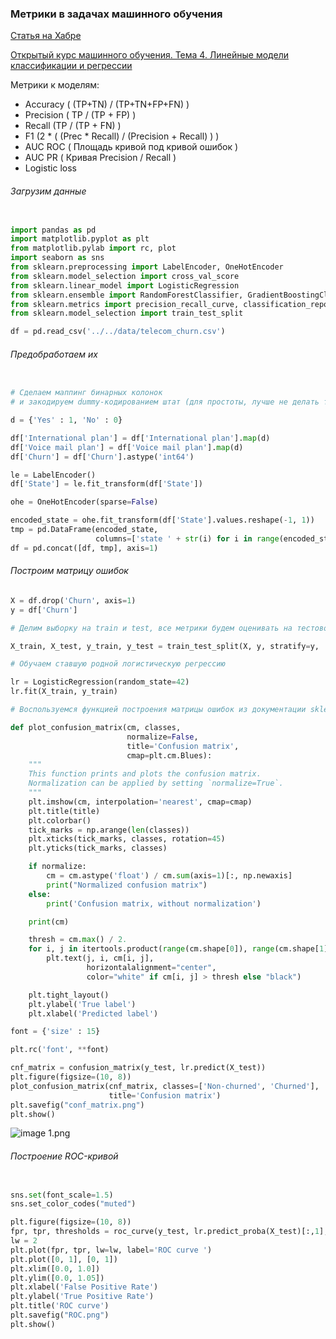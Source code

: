 ### Метрики в задачах машинного обучения

[Статья на Хабре](https://habr.com/company/ods/blog/328372/)

[Открытый курс машинного обучения. Тема 4. Линейные модели классификации и регрессии](https://habr.com/company/ods/blog/323890/#princip-maksimalnogo-pravdopodobiya-i-logisticheskaya-regressiya)


Метрики к моделям:

* Accuracy ( (TP+TN) / (TP+TN+FP+FN) )
* Precision ( TP / (TP + FP) )
* Recall (TP / (TP + FN) )
* F1 (2 \* ( (Prec \* Recall) / (Precision + Recall) ) )
* AUC ROC ( Площадь кривой под кривой ошибок )
* AUC PR ( Кривая Precision / Recall )
* Logistic loss



###### Загрузим данные

```python

import pandas as pd
import matplotlib.pyplot as plt
from matplotlib.pylab import rc, plot
import seaborn as sns
from sklearn.preprocessing import LabelEncoder, OneHotEncoder
from sklearn.model_selection import cross_val_score
from sklearn.linear_model import LogisticRegression
from sklearn.ensemble import RandomForestClassifier, GradientBoostingClassifier
from sklearn.metrics import precision_recall_curve, classification_report
from sklearn.model_selection import train_test_split

df = pd.read_csv('../../data/telecom_churn.csv')

```


###### Предобработаем их

```python

# Сделаем маппинг бинарных колонок
# и закодируем dummy-кодированием штат (для простоты, лучше не делать так для деревянных моделей)

d = {'Yes' : 1, 'No' : 0}

df['International plan'] = df['International plan'].map(d)
df['Voice mail plan'] = df['Voice mail plan'].map(d)
df['Churn'] = df['Churn'].astype('int64')

le = LabelEncoder()
df['State'] = le.fit_transform(df['State'])

ohe = OneHotEncoder(sparse=False)

encoded_state = ohe.fit_transform(df['State'].values.reshape(-1, 1))
tmp = pd.DataFrame(encoded_state,  
                   columns=['state ' + str(i) for i in range(encoded_state.shape[1])])
df = pd.concat([df, tmp], axis=1)

```


###### Построим матрицу ошибок

```python
X = df.drop('Churn', axis=1)
y = df['Churn']

# Делим выборку на train и test, все метрики будем оценивать на тестовом датасете

X_train, X_test, y_train, y_test = train_test_split(X, y, stratify=y,  test_size=0.33, random_state=42)

# Обучаем ставшую родной логистическую регрессию

lr = LogisticRegression(random_state=42)
lr.fit(X_train, y_train)

# Воспользуемся функцией построения матрицы ошибок из документации sklearn

def plot_confusion_matrix(cm, classes,
                          normalize=False,
                          title='Confusion matrix',
                          cmap=plt.cm.Blues):
    """
    This function prints and plots the confusion matrix.
    Normalization can be applied by setting `normalize=True`.
    """
    plt.imshow(cm, interpolation='nearest', cmap=cmap)
    plt.title(title)
    plt.colorbar()
    tick_marks = np.arange(len(classes))
    plt.xticks(tick_marks, classes, rotation=45)
    plt.yticks(tick_marks, classes)

    if normalize:
        cm = cm.astype('float') / cm.sum(axis=1)[:, np.newaxis]
        print("Normalized confusion matrix")
    else:
        print('Confusion matrix, without normalization')

    print(cm)

    thresh = cm.max() / 2.
    for i, j in itertools.product(range(cm.shape[0]), range(cm.shape[1])):
        plt.text(j, i, cm[i, j],
                 horizontalalignment="center",
                 color="white" if cm[i, j] > thresh else "black")

    plt.tight_layout()
    plt.ylabel('True label')
    plt.xlabel('Predicted label')

font = {'size' : 15}

plt.rc('font', **font)

cnf_matrix = confusion_matrix(y_test, lr.predict(X_test))
plt.figure(figsize=(10, 8))
plot_confusion_matrix(cnf_matrix, classes=['Non-churned', 'Churned'],
                      title='Confusion matrix')
plt.savefig("conf_matrix.png")
plt.show()
```

![image 1.png](https://habrastorage.org/web/37d/d24/a92/37dd24a92c8e4fe1aaebe31618930473.png "122")




###### Построение ROC-кривой

```python

sns.set(font_scale=1.5)
sns.set_color_codes("muted")

plt.figure(figsize=(10, 8))
fpr, tpr, thresholds = roc_curve(y_test, lr.predict_proba(X_test)[:,1], pos_label=1)
lw = 2
plt.plot(fpr, tpr, lw=lw, label='ROC curve ')
plt.plot([0, 1], [0, 1])
plt.xlim([0.0, 1.0])
plt.ylim([0.0, 1.05])
plt.xlabel('False Positive Rate')
plt.ylabel('True Positive Rate')
plt.title('ROC curve')
plt.savefig("ROC.png")
plt.show()

```

